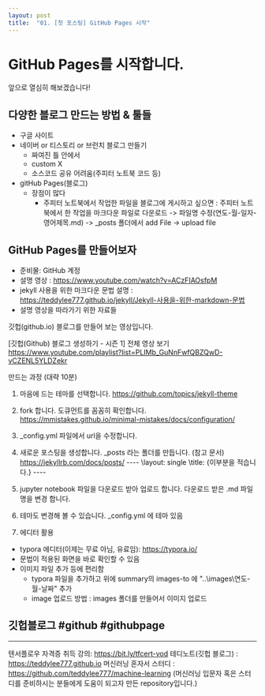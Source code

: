 ```yaml
---
layout: post
title:  "01. [첫 포스팅] GitHub Pages 시작"
---
```


# GitHub Pages를 시작합니다.

앞으로 열심히 해보겠습니다!

## 다양한 블로그 만드는 방법 & 툴들 
- 구글 사이트 
- 네이버 or 티스토리 or 브런치 블로그 만들기
  - 짜여진 틀 안에서
  - custom X
  - 소스코드 공유 어려움(주피터 노트북 코드 등)
- gitHub Pages(블로그)  
  - 장점이 많다
    - 주피터 노트북에서 작업한 파일을 블로그에 게시하고 싶으면 : 주피터 노트북에서 한 작업을 마크다운 파일로 다운로드 -> 파일명 수정(연도-월-일자-영어제목.md) -> _posts 폴더에서 add File -> upload file

## GitHub Pages를 만들어보자
- 준비물: GitHub 계정
- 설명 영상 : https://www.youtube.com/watch?v=ACzFIAOsfpM
- jekyll 사용을 위한 마크다운 문법 설명 : https://teddylee777.github.io/jekyll/Jekyll-사용을-위한-markdown-문법
- 설명 영상을 따라가기 위한 자료들

깃헙(github.io) 블로그를 만들어 보는 영상입니다.

[깃헙(Github) 블로그 생성하기 - 시즌 1] 
전체 영상 보기
https://www.youtube.com/playlist?list=PLIMb_GuNnFwfQBZQwD-vCZENL5YLDZekr

만드는 과정 (대략 10분)
1. 마음에 드는 테마를 선택합니다.
https://github.com/topics/jekyll-theme

2. fork 합니다.
도큐먼트를 꼼꼼히 확인합니다.
https://mmistakes.github.io/minimal-mistakes/docs/configuration/

3. _config.yml 파일에서 url을 수정합니다.

4. 새로운 포스팅을 생성합니다.
\_posts 라는 폴더를 만듭니다. 
(참고 문서) https://jekyllrb.com/docs/posts/
\----
\layout: single
\title: {이부분을 적습니다.}
\----

5. jupyter notebook 파일을 다운로드 받아 업로드 합니다.
다운로드 받은 .md 파일 명을 변경 합니다.

6. 테마도 변경해 볼 수 있습니다.
_config.yml 에 테마 있음

7. 에디터 활용
- typora 에디터(이제는 무료 아님, 유료임): https://typora.io/
- 문법이 적용된 화면을 바로 확인할 수 있음
- 이미지 파일 추가 등에 편리함
  - typora 파일을 추가하고 위에 summary의 images-to 에 "..\images\연도-월-날짜" 추가
  - image 업로드 방법 : images 폴더를 만들어서 이미지 업로드

## 깃헙블로그 #github #githubpage
---
텐서플로우 자격증 취득 강의: https://bit.ly/tfcert-vod
테디노트(깃헙 블로그) : https://teddylee777.github.io
머신러닝 혼자서 스터디 : https://github.com/teddylee777/machine-learning
(머신러닝 입문자 혹은 스터디를 준비하시는 분들에게 도움이 되고자 만든 repository입니다.)



